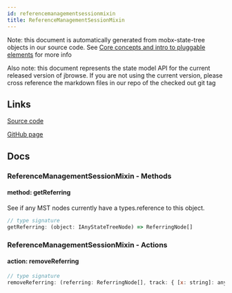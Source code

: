 ```yaml
---
id: referencemanagementsessionmixin
title: ReferenceManagementSessionMixin
---
```


Note: this document is automatically generated from mobx-state-tree objects in
our source code. See
[Core concepts and intro to pluggable elements](/docs/developer_guide/) for more
info

Also note: this document represents the state model API for the current released
version of jbrowse. If you are not using the current version, please cross
reference the markdown files in our repo of the checked out git tag

## Links

[Source code](https://github.com/GMOD/jbrowse-components/blob/main/packages/product-core/src/Session/ReferenceManagement.ts)

[GitHub page](https://github.com/GMOD/jbrowse-components/tree/main/website/docs/models/ReferenceManagementSessionMixin.md)

## Docs

### ReferenceManagementSessionMixin - Methods

#### method: getReferring

See if any MST nodes currently have a types.reference to this object.

```js
// type signature
getReferring: (object: IAnyStateTreeNode) => ReferringNode[]
```

### ReferenceManagementSessionMixin - Actions

#### action: removeReferring

```js
// type signature
removeReferring: (referring: ReferringNode[], track: { [x: string]: any; } & NonEmptyObject & { setSubschema(slotName: string, data: Record<string, unknown>): Record<...> | ({ ...; } & ... 2 more ... & IStateTreeNode<...>); } & IStateTreeNode<...>, callbacks: ((arg: string) => void)[], dereferenceTypeCount: Record<...>) => void
```

